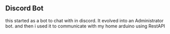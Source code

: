 ## Discord Bot

this started as a bot to chat with in discord.
It evolved into an Administrator bot. 
and then i used it to communicate with my home arduino using RestAPI
